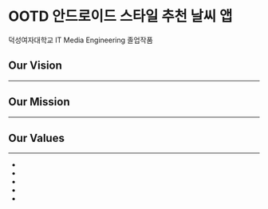 # OOTD 안드로이드 스타일 추천 날씨 앱

덕성여자대학교 IT Media Engineering 졸업작품

## Our Vision 

---



## Our Mission 

---



## Our Values 

---

- 
- 
- 
- 
- 
